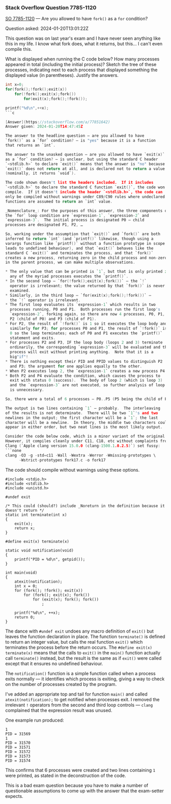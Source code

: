 ### Stack Overflow Question 7785-1120

[SO 7785-1120](https://stackoverflow.com/q/77851120/) &mdash;
Are you allowed to have `fork()` as a `for` condition?

Question asked: 2024-01-20T13:01:22Z


This question was on last year's exam and I have never seen anything
like this in my life.  I know what fork does, what it returns, but
this...  I can't even compile this.

What is displayed when running the C code below?  How many processes
appeared in total (including the initial process)?  Sketch the tree of
these processes, indicating next to each process that displayed
something the displayed value (in parentheses).  Justify the answers.

```c
int x=0;
for(fork();!fork();exit(x))
    for(!fork();exit(x);fork())
        for(exit(x);fork();!fork());

printf("%d\n",++x);
```c

[Answer](https://stackoverflow.com/a/77851642)
Answer given: 2024-01-20T14:47:45Z

The answer to the headline question — are you allowed to have
`fork()` as a `for` condition? — is "yes" because it is a function
that returns an `int`.

The answer to the unasked question — are you allowed to have `exit(x)`
as a `for` condition? — is unclear, but using the standard C header
`<stdlib.h>` to declare `exit()` means that the answer is "no" because
`exit()` does not return at all, and is declared not to return a value
(nominally, it returns `void`).

The code shown doesn't list the headers included.  If it includes
`<stdlib.h>` to declare the standard C function `exit()`, the code won't
compile.  If it doesn't include the header `<stdlib.h>`, the code can
only be compiled without warnings under C89/C90 rules where undeclared
functions are assumed to return an `int` value.

_Nomenclature_: For the purposes of this answer, the three components of
the `for` loop condition are `expression-1`, `expression-2` and
`expression-3`.  The initial process is designated P0 — child
processes are designated P1, P2, …

So, working under the assumption that `exit()` and `fork()` are both
inferred to return `int` (and `printf()` likewise, though using a
varargs function like `printf()` without a function prototype in scope
leads to undefined behaviour), and that `exit()` behaves like the
standard C `exit()` and terminates the process, and that `fork()`
creates a new process, returning zero in the child process and non-zero
in the parent process, we can make multiple observations.

* The only value that can be printed is `1`, but that is only printed if
  any of the myriad processes executes the `printf()`.
* In the second loop — `for(!fork();exit(x);fork())` — the `!`
  operator is irrelevant; the value returned by that `fork()` is never
  examined.
* Similarly, in the third loop — `for(exit(x);fork();!fork())` —
  the `!` operator is irrelevant.
* The first loop evaluates its `expression-1` which results in two
  processes running, P0 and P1.  Both processes run the first loop's
  `expression-2`, forking again, so there are now 4 processes, P0, P1,
  P2 (child of P0) and P3 (child of P1).
* For P2, the result of `!fork()` is 1 so it executes the loop body and
  similarly for P3; for processes P0 and P1, the result of `!fork()` is
  0 so the loop terminates; each of P0 and P1 executes the `printf()`
  statement and exits.
* For processes P2 and P3, IF the loop body (loops 2 and 3) terminate
  ordinarily, the corresponding `expression-3` will be evaluated and the
  process will exit without printing anything.  Note that it is a
  big"if"!
* There is nothing except their PID and PPID values to distinguish P2
  and P3; the argument for one applies equally to the other.
* When P2 executes loop 2, the `expression-1` creates a new process P4.
* Both P2 and P4 evaluate the condition, which causes the process to
  exit with status 0 (success).  The body of loop 2 (which is loop 3)
  and the `expression-3` are not executed, so further analysis of loop 3
  is unnecessary.

So, there were a total of 6 processes — P0..P5 (P5 being the child of P3).

The output is two lines containing `1` — probably.  The interleaving
of the results is not determinate.  There will be two `1`'s and two
newlines in the output; the first character will be a `1`; the last
character will be a newline.  In theory, the middle two characters could
appear in either order, but two neat lines is the most likely output.

Consider the code below code, which is a minor variant of the original.
However, it compiles cleanly under C11, C18, etc without complaints from
Clang (`Apple clang version 15.0.0 (clang-1500.1.0.2.5)`) set fussy:
```none
clang -O3 -g -std=c11 -Wall -Wextra -Werror -Wmissing-prototypes \
      -Wstrict-prototypes fork17.c -o fork17
```
The code should compile without warnings using these options.
```
#include <stdio.h>
#include <stdlib.h>
#include <unistd.h>

#undef exit

/* This could (should?) include _Noreturn in the definition because it doesn't return */
static int terminate(int x)
{
    exit(x);
    return x;
}

#define exit(x) terminate(x)

static void notification(void)
{
    printf("PID = %d\n", getpid());
}

int main(void)
{
    atexit(notification);
    int x = 0;
    for (fork(); !fork(); exit(x))
        for (fork(); exit(x); fork())
            for (exit(x); fork(); fork())
                ;

    printf("%d\n", ++x);
    return 0;
}
```
The dance with `#undef exit` undoes any macro definition of `exit()` but
leaves the function declaration in place.  The function `terminate()` is
defined to return an integer value, but calls the real function `exit()`
which terminates the process before the return occurs.  The `#define
exit(x) terminate(x)` means that the calls to `exit()` in the `main()`
function actually call `terminate()` instead, but the result is the same
as if `exit()` were called except that it ensures no undefined
behaviour.

The `notification()` function is a simple function called when a process
exits normally — it identifies which process is exiting, giving a way
to check on the number of processes created by the program.

I've added an appropriate top and tail for function `main()` and called
`atexit(notification);` to get notified when processes exit.  I removed
the irrelevant `!` operators from the second and third loop controls —
`clang` complained that the expression result was unused.

One example run produced:
```none
1
PID = 31569
1
PID = 31570
PID = 31571
PID = 31572
PID = 31573
PID = 31574
```
This confirms that 6 processes were created and two lines containing `1`
were printed, as stated in the deconstruction of the code.

This is a bad exam question because you have to make a number of
questionable assumptions to come up with the answer that the exam-setter
expects.
